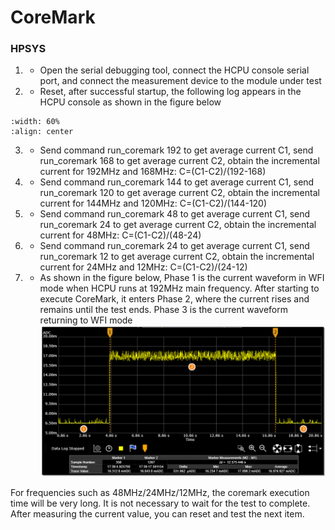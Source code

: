 # CoreMark
### HPSYS
1. * Open the serial debugging tool, connect the HCPU console serial port, and connect the measurement device to the module under test
2. * Reset, after successful startup, the following log appears in the HCPU console as shown in the figure below

```{figure} assert/image4.png
:width: 60%
:align: center
```
3. * Send command run_coremark 192 to get average current C1, send run_coremark 168 to get average current C2, obtain the incremental current for 192MHz and 168MHz: C=(C1-C2)/(192-168)
4. * Send command run_coremark 144 to get average current C1, send run_coremark 120 to get average current C2, obtain the incremental current for 144MHz and 120MHz: C=(C1-C2)/(144-120)
5. * Send command run_coremark 48 to get average current C1, send run_coremark 24 to get average current C2, obtain the incremental current for 48MHz: C=(C1-C2)/(48-24)
6. * Send command run_coremark 24 to get average current C1, send run_coremark 12 to get average current C2, obtain the incremental current for 24MHz and 12MHz: C=(C1-C2)/(24-12)
7. * As shown in the figure below, Phase 1 is the current waveform in WFI mode when HCPU runs at 192MHz main frequency. After starting to execute CoreMark, it enters Phase 2, where the current rises and remains until the test ends. Phase 3 is the current waveform returning to WFI mode
![](assert/image5.png)

For frequencies such as 48MHz/24MHz/12MHz, the coremark execution time will be very long. It is not necessary to wait for the test to complete. After measuring the current value, you can reset and test the next item.

